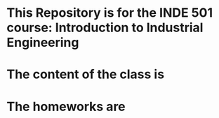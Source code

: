 
# This Repository is for the INDE 501 course: Introduction to Industrial Engineering

# The content of the class is

# The homeworks are